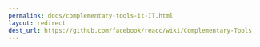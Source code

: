 ```yaml
---
permalink: docs/complementary-tools-it-IT.html
layout: redirect
dest_url: https://github.com/facebook/reacc/wiki/Complementary-Tools
---
```

